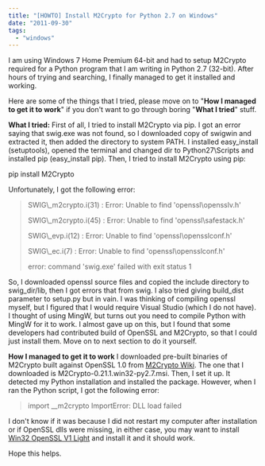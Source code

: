 ```yaml
---
title: "[HOWTO] Install M2Crypto for Python 2.7 on Windows"
date: "2011-09-30"
tags: 
  - "windows"
---
```


I am using Windows 7 Home Premium 64-bit and had to setup M2Crypto required for a Python program that I am writing in Python 2.7 (32-bit). After hours of trying and searching, I finally managed to get it installed and working.

Here are some of the things that I tried, please move on to "**How I managed to get it to work**" if you don't want to go through boring "**What I tried**" stuff.

**What I tried:** First of all, I tried to install M2Crypto via pip. I got an error saying that swig.exe was not found, so I downloaded copy of swigwin and extracted it, then added the directory to system PATH. I installed easy\_install (setuptools), opened the terminal and changed dir to Python27\\Scripts and installed pip (easy\_install pip). Then, I tried to install M2Crypto using pip:

pip install M2Crypto

Unfortunately, I got the following error:

> SWIG\\\_m2crypto.i(31) : Error: Unable to find 'openssl\\opensslv.h'
> 
> SWIG\\\_m2crypto.i(45) : Error: Unable to find 'openssl\\safestack.h'
> 
> SWIG\\\_evp.i(12) : Error: Unable to find 'openssl\\opensslconf.h'
> 
> SWIG\\\_ec.i(7) : Error: Unable to find 'openssl\\opensslconf.h'
> 
> error: command 'swig.exe' failed with exit status 1

So, I downloaded openssl source files and copied the include directory to swig\_dir/lib, then I got errors that from swig. I also tried giving build\_dist parameter to setup.py but in vain. I was thinking of compiling openssl myself, but I figured that I would require Visual Studio (which I do not have). I thought of using MingW, but turns out you need to compile Python with MingW for it to work. I almost gave up on this, but I found that some developers had contributed build of OpenSSL and M2Crypto, so that I could just install them. Move on to next section to do it yourself.

**How I managed to get it to work** I downloaded pre-built binaries of M2Crypto built against OpenSSL 1.0 from [M2Crypto Wiki](http://chandlerproject.org/Projects/MeTooCrypto#Contributed%20Builds). The one that I downloaded is M2Crypto-0.21.1.win32-py2.7.msi. Then, I set it up. It detected my Python installation and installed the package. However, when I ran the Python script, I got the following error:

> import \_\_m2crypto ImportError: DLL load failed

I don't know if it was because I did not restart my computer after installation or if OpenSSL dlls were missing, in either case, you may want to install [Win32 OpenSSL V1 Light](http://www.slproweb.com/products/Win32OpenSSL.html) and install it and it should work.

Hope this helps.
